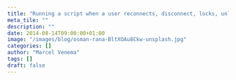 ```yaml
---
title: "Running a script when a user reconnects, disconnect, locks, unlocks and roams"
meta_tile: ""
description: ""
date: 2014-08-14T09:00:00+01:00
image: "/images/blog/osman-rana-BltXOAu8Ckw-unsplash.jpg"
categories: []
author: "Marcel Venema" 
tags: []
draft: false
---
```

